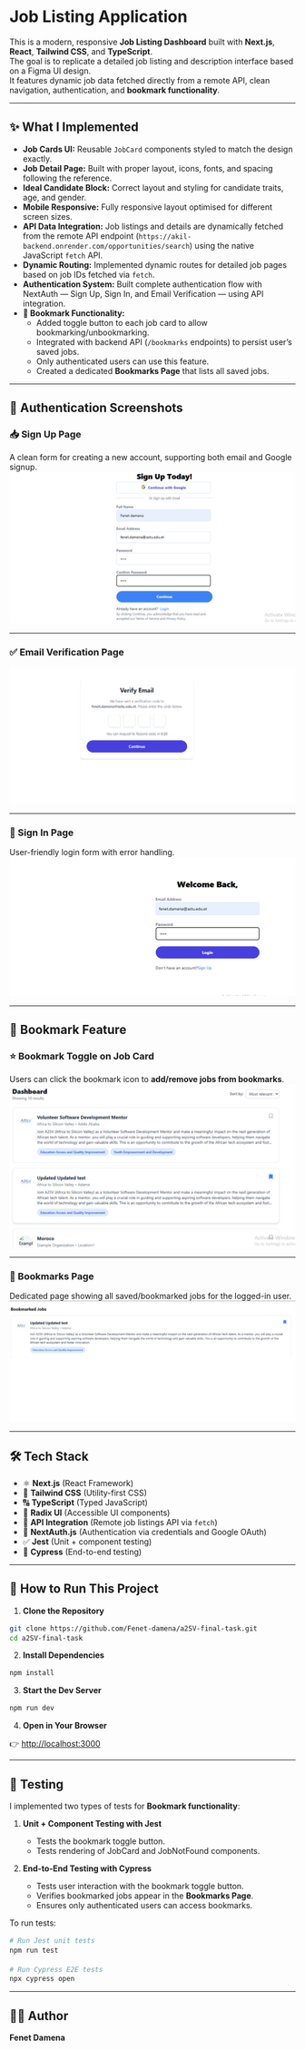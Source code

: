 # Job Listing Application

This is a modern, responsive **Job Listing Dashboard** built with **Next.js**, **React**, **Tailwind CSS**, and **TypeScript**.  
The goal is to replicate a detailed job listing and description interface based on a Figma UI design.  
It features dynamic job data fetched directly from a remote API, clean navigation, authentication, and **bookmark functionality**.

---

## ✨ What I Implemented

* **Job Cards UI:** Reusable `JobCard` components styled to match the design exactly.  
* **Job Detail Page:** Built with proper layout, icons, fonts, and spacing following the reference.  
* **Ideal Candidate Block:** Correct layout and styling for candidate traits, age, and gender.  
* **Mobile Responsive:** Fully responsive layout optimised for different screen sizes.  
* **API Data Integration:** Job listings and details are dynamically fetched from the remote API endpoint (`https://akil-backend.onrender.com/opportunities/search`) using the native JavaScript `fetch` API.  
* **Dynamic Routing:** Implemented dynamic routes for detailed job pages based on job IDs fetched via `fetch`.  
* **Authentication System:** Built complete authentication flow with NextAuth — Sign Up, Sign In, and Email Verification — using API integration.  
* **🔖 Bookmark Functionality:**  
  - Added toggle button to each job card to allow bookmarking/unbookmarking.  
  - Integrated with backend API (`/bookmarks` endpoints) to persist user’s saved jobs.  
  - Only authenticated users can use this feature.  
  - Created a dedicated **Bookmarks Page** that lists all saved jobs.

---

## 🔐 Authentication Screenshots

### 📥 Sign Up Page  
A clean form for creating a new account, supporting both email and Google signup.  
![Sign Up](./public/screenshots/signup.png)

---

### ✅ Email Verification Page  
![Verify Email](./public/screenshots/verify-email.png)

---

### 🔐 Sign In Page  
User-friendly login form with error handling.  
![Sign In](./public/screenshots/signin.png)

---


## 🔖 Bookmark Feature

### ⭐ Bookmark Toggle on Job Card  
Users can click the bookmark icon to **add/remove jobs from bookmarks**.  
![Bookmark Toggle](./public/screenshots/bookmark1.png)

---

### 📂 Bookmarks Page  
Dedicated page showing all saved/bookmarked jobs for the logged-in user.  
![Bookmarks Page](./public/screenshots/bookmarked2.png)

---

## 🛠️ Tech Stack

* ⚛️ **Next.js** (React Framework)  
* 🎨 **Tailwind CSS** (Utility-first CSS)  
* 🔠 **TypeScript** (Typed JavaScript)  
* 🧩 **Radix UI** (Accessible UI components)  
* 📡 **API Integration** (Remote job listings API via `fetch`)  
* 🔐 **NextAuth.js** (Authentication via credentials and Google OAuth)  
* ✅ **Jest** (Unit + component testing)  
* 🧪 **Cypress** (End-to-end testing)

---

## 🚀 How to Run This Project

1. **Clone the Repository**

```bash
git clone https://github.com/Fenet-damena/a2SV-final-task.git
cd a2SV-final-task
````

2. **Install Dependencies**

```bash
npm install
```

3. **Start the Dev Server**

```bash
npm run dev
```

4. **Open in Your Browser**

👉 [http://localhost:3000](http://localhost:3000)

---

## 🧪 Testing

I implemented two types of tests for **Bookmark functionality**:

1. **Unit + Component Testing with Jest**

   * Tests the bookmark toggle button.
   * Tests rendering of JobCard and JobNotFound components.

2. **End-to-End Testing with Cypress**

   * Tests user interaction with the bookmark toggle button.
   * Verifies bookmarked jobs appear in the **Bookmarks Page**.
   * Ensures only authenticated users can access bookmarks.

To run tests:

```bash
# Run Jest unit tests
npm run test

# Run Cypress E2E tests
npx cypress open
```

---

## 👩‍💻 Author

**Fenet Damena**

